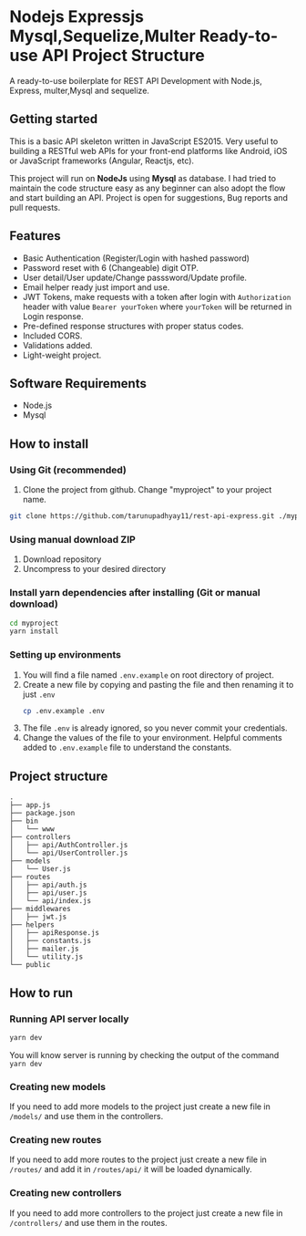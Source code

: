 # Nodejs Expressjs Mysql,Sequelize,Multer Ready-to-use API Project Structure

A ready-to-use boilerplate for REST API Development with Node.js, Express,  multer,Mysql and sequelize.

## Getting started

This is a basic API skeleton written in JavaScript ES2015. Very useful to building a RESTful web APIs for your front-end platforms like Android, iOS or JavaScript frameworks (Angular, Reactjs, etc).

This project will run on **NodeJs** using **Mysql** as database. I had tried to maintain the code structure easy as any beginner can also adopt the flow and start building an API. Project is open for suggestions, Bug reports and pull requests.


## Features

- Basic Authentication (Register/Login with hashed password)
- Password reset with 6 (Changeable) digit OTP.
- User detail/User update/Change passsword/Update profile.
- Email helper ready just import and use.
- JWT Tokens, make requests with a token after login with `Authorization` header with value `Bearer yourToken` where `yourToken` will be returned in Login response.
- Pre-defined response structures with proper status codes.
- Included CORS.
- Validations added.
- Light-weight project.

## Software Requirements

- Node.js
- Mysql

## How to install

### Using Git (recommended)

1.  Clone the project from github. Change "myproject" to your project name.

```bash
git clone https://github.com/tarunupadhyay11/rest-api-express.git ./myproject
```

### Using manual download ZIP

1.  Download repository
2.  Uncompress to your desired directory

### Install yarn dependencies after installing (Git or manual download)

```bash
cd myproject
yarn install
```

### Setting up environments

1.  You will find a file named `.env.example` on root directory of project.
2.  Create a new file by copying and pasting the file and then renaming it to just `.env`
    ```bash
    cp .env.example .env
    ```
3.  The file `.env` is already ignored, so you never commit your credentials.
4.  Change the values of the file to your environment. Helpful comments added to `.env.example` file to understand the constants.

## Project structure

```
.
├── app.js
├── package.json
├── bin
│   └── www
├── controllers
│   ├── api/AuthController.js
│   └── api/UserController.js
├── models
│   └── User.js
├── routes
│   ├── api/auth.js
│   ├── api/user.js
│   └── api/index.js
├── middlewares
│   ├── jwt.js
├── helpers
│   ├── apiResponse.js
│   ├── constants.js
│   ├── mailer.js
│   └── utility.js
└── public
```

## How to run

### Running API server locally

```bash
yarn dev
```

You will know server is running by checking the output of the command `yarn dev`

### Creating new models

If you need to add more models to the project just create a new file in `/models/` and use them in the controllers.

### Creating new routes

If you need to add more routes to the project just create a new file in `/routes/` and add it in `/routes/api/` it will be loaded dynamically.

### Creating new controllers

If you need to add more controllers to the project just create a new file in `/controllers/` and use them in the routes.



